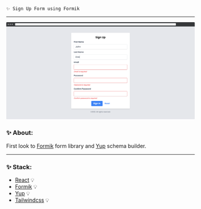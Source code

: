     ✨ Sign Up Form using Formik

---
![Sign Up Form using Formik](./public/preview.png) 

### ✨ About:

First look to [Formik](https://formik.org/docs/overview) form library and [Yup](https://www.npmjs.com/package/yup) schema builder.

---

### ✨ Stack:

- [React](https://ru.reactjs.org/) 💡
- [Formik](https://formik.org/docs/overview) 💡
- [Yup](https://www.npmjs.com/package/yup) 💡
- [Tailwindcss](https://tailwindcss.com/) 💡
